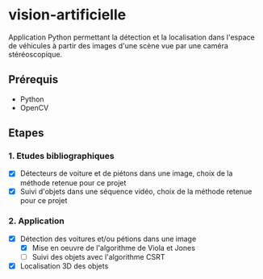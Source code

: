 # vision-artificielle
Application Python permettant la détection et la localisation dans l'espace de véhicules à partir des images d'une scène vue par une caméra stéréoscopique.

## Prérequis
- Python
- OpenCV

## Etapes
### 1. Etudes bibliographiques
- [x] Détecteurs de voiture et de piétons dans une image, choix de la méthode retenue pour ce projet
- [x] Suivi d'objets dans une séquence vidéo, choix de la méthode retenue pour ce projet

### 2. Application
- [x] Détection des voitures et/ou pétions dans une image
	- [x] Mise en oeuvre de l'algorithme de Viola et Jones
	- [ ] Suivi des objets avec l'algorithme CSRT
- [x] Localisation 3D des objets